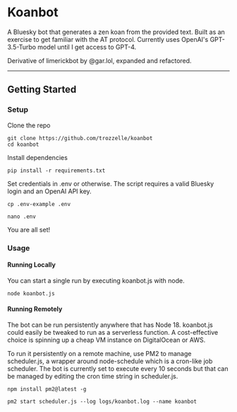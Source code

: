 # Koanbot

A Bluesky bot that generates a zen koan from the provided text. Built as an exercise to get familiar with the AT protocol. Currently uses OpenAI's GPT-3.5-Turbo model until I get access to GPT-4.

Derivative of limerickbot by @gar.lol, expanded and refactored.

---

## Getting Started

### Setup

Clone the repo

```shell
git clone https://github.com/trozzelle/koanbot
cd koanbot
```

Install dependencies

```shell
pip install -r requirements.txt
```

Set credentials in .env or otherwise. The script requires a valid Bluesky login and an OpenAI API key.

```
cp .env-example .env

nano .env
```

You are all set!

### Usage

#### Running Locally

You can start a single run by executing koanbot.js with node.

```
node koanbot.js
```

#### Running Remotely

The bot can be run persistently anywhere that has Node 18. koanbot.js could easily be tweaked to run as a serverless function. A cost-effective choice is spinning up a cheap VM instance on DigitalOcean or AWS.

To run it persistently on a remote machine, use PM2 to manage scheduler.js, a wrapper around node-schedule which is a cron-like job scheduler. The bot is currently set to execute every 10 seconds but that can be managed by editing the cron time string in scheduler.js.

```
npm install pm2@latest -g

pm2 start scheduler.js --log logs/koanbot.log --name koanbot
```
